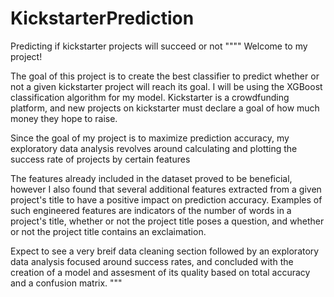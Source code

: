 # KickstarterPrediction
Predicting if kickstarter projects will succeed or not
""""
Welcome to my project!

The goal of this project is to create the best classifier to predict whether or not a given kickstarter project will reach its goal. I 
will be using the XGBoost classification algorithm for my model. Kickstarter is a crowdfunding platform, and new projects on 
kickstarter must declare a goal of how much money they hope to raise.

Since the goal of my project is to maximize prediction accuracy, my exploratory data analysis revolves around calculating and plotting
the success rate of projects by certain features

The features already included in the dataset proved to be beneficial, however I also found that several additional features extracted 
from a given project's title to have a positive impact on prediction accuracy. Examples of such engineered features are indicators of 
the number of words in a project's title, whether or not the project title poses a question, and whether or not the project title 
contains an exclaimation.

Expect to see a very breif data cleaning section followed by an exploratory data analysis focused around success rates, and concluded
with the creation of a model and assesment of its quality based on total accuracy and a confusion matrix.
"""
